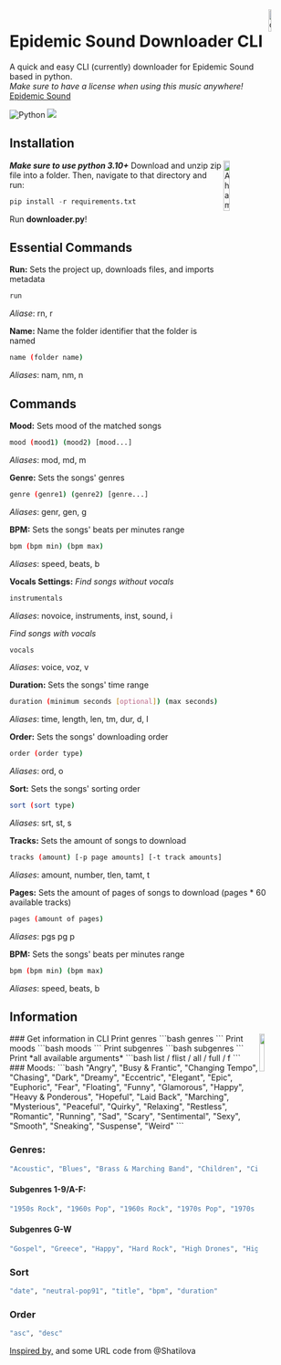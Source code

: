 <img src = "https://cdn.iconscout.com/icon/free/png-64/download-1851078-1569228.png" alt="downloader jpg" width=10% align="right"/>

# Epidemic Sound Downloader CLI
A quick and easy CLI (currently) downloader for Epidemic Sound based in python.\
*Make sure to have a license when using this music anywhere!*\
[Epidemic Sound](https://www.epidemicsound.com)

![Python](https://img.shields.io/badge/-Made%20in%20Python-eb5234?logo=python&logoColor=fff) ![](https://visitor-badge.glitch.me/badge?page_id=aarushx,e-downloader) 
## Installation 
<img src="http://mobileimages.lowes.com/productimages/36dee6f7-6acd-42a9-bb5d-f994138ea37e/04938596.jpg" alt="A hammer" width="15%" align="right" left="20px"></img>
***Make sure to use python 3.10+***
Download and unzip zip file into a folder.
Then, navigate to that directory and run:
```python
pip install -r requirements.txt
```

Run **downloader.py**!
## Essential Commands
**Run:**
Sets the project up, downloads files, and imports metadata
```bash 
run
```
*Aliase*: rn, r

**Name:**
Name the folder identifier that the folder is named
```bash 
name (folder name)
```
*Aliases*: nam, nm, n
## Commands
**Mood:**
Sets mood of the matched songs
```bash
mood (mood1) (mood2) [mood...]
```
*Aliases*: mod, md, m

**Genre:**
Sets the songs' genres
```bash
genre (genre1) (genre2) [genre...]
```
*Aliases*: genr, gen, g

**BPM:**
Sets the songs' beats per minutes range
```bash 
bpm (bpm min) (bpm max)
```
*Aliases*: speed, beats, b

**Vocals Settings:**
*Find songs without vocals*
```bash 
instrumentals
```
*Aliases*: novoice, instruments, inst, sound, i

*Find songs with vocals*
```bash 
vocals
```
*Aliases*: voice, voz, v

**Duration:**
Sets the songs' time range
```bash 
duration (minimum seconds [optional]) (max seconds)
```
*Aliases*: time, length, len, tm, dur, d, l

**Order:**
Sets the songs' downloading order
```bash 
order (order type)
```
*Aliases*: ord, o

**Sort:**
Sets the songs' sorting order
```bash 
sort (sort type)
```
*Aliases*: srt, st, s

**Tracks:**
Sets the amount of songs to download
```bash 
tracks (amount) [-p page amounts] [-t track amounts]
```
*Aliases*: amount, number, tlen, tamt, t

**Pages:**
Sets the amount of pages of songs to download (pages * 60 available tracks)
```bash 
pages (amount of pages)
```
*Aliases*: pgs pg p

**BPM:**
Sets the songs' beats per minutes range
```bash 
bpm (bpm min) (bpm max)
```
*Aliases*: speed, beats, b

## Information
<img src= "https://upload.wikimedia.org/wikipedia/commons/thumb/a/a5/Messagebox_info.svg/1200px-Messagebox_info.svg.png" align="right" width="13%"/>
### Get information in CLI
Print genres
```bash 
genres
```
Print moods
```bash 
moods
```
Print subgenres
```bash 
subgenres
```
Print *all available arguments*
```bash 
list / flist / all / full / f
```
### Moods:
```bash
"Angry", "Busy & Frantic", "Changing Tempo", "Chasing", "Dark", "Dreamy", "Eccentric", "Elegant", "Epic", "Euphoric", "Fear", "Floating", "Funny", "Glamorous", "Happy", "Heavy & Ponderous", "Hopeful", "Laid Back", "Marching", "Mysterious", "Peaceful", "Quirky", "Relaxing", "Restless", "Romantic", "Running", "Sad", "Scary", "Sentimental", "Sexy", "Smooth", "Sneaking", "Suspense", "Weird"
```

### Genres:
```bash
"Acoustic", "Blues", "Brass & Marching Band", "Children", "Circus & Funfair", "Classical", "Comedy", "Country", "Drones", "Electronica & Dance", "Fanfares", "Film", "Funk", "Hip Hop", "Jazz", "Latin", "Muzak", "Pop", "Reggae", "Rnb & Soul", "Rock", "Small Emotions", "Special Occasions", "Spiritual Music", "Traditional Dance", "World & Countries"
```

#### Subgenres 1-9/A-F:
```bash
"1950s Rock", "1960s Pop", "1960s Rock", "1970s Pop", "1970s Rock", "1980s Pop", "1980s Rock", "1990s Pop", "1990s Rock", "2000s Pop", "2000s Rock", "2010s Pop", "2010s Rock", "2020s Pop", "Acid Jazz", "Acoustic Group", "Action", "Adventure", "African Continent", "Afrobeats", "Alternative Hip Hop", "Alternative", "Ambient", "American Roots Rock", "Amusement Park", "Badly Played", "Bagpipes", "Beats", "Beautiful", "Bebop", "Big Band", "Birthdays", "Bloopers", "Bossa Nova", "Build", "Calypso", "Cartoons", "Ceremonial & Olympic", "Cha Cha", "Chamber Music", "Chase", "Choir", "Christmas", "Circus", "Classical Piano", "Classical Waltz", "Comedy", "Crime Scene", "Dance", "Deep House", "Disco", "Drama", "Dramatic Classical", "Drinking Songs", "Drum n Bass", "Dubstep", "Eccentric & Quirky", "Electro", "Epic Classical", "Euro Pop", "Fantasy & Dreamy", "Flamenco", "Folk", "Funerals", "Funk", "Future Bass"
```
#### Subgenres G-W
```bash
"Gospel", "Greece", "Happy", "Hard Rock", "High Drones", "High Non Rhythmic Drones", "High Rhythmic Drones", "Hip Hop", "Horror", "House", "India", "Indie Pop", "Ireland", "Jitterbug", "K-pop", "Low Drones", "Low Non Rhythmic Drones", "Low Rhythmic Drones", "Lullabies", "Main Title", "Mainstream Hip Hop", "Mambo", "Marching Band", "Metal", "Middle East", "Military & Historical", "Modern Blues", "Modern Classical", "Modern Country", "Modern Hymns", "Modern Jazz", "Modern Latin", "Motown & Old School RnB", "Muzak", "Mystery", "Nostalgia", "Old School Funk", "Old School Hip Hop", "Old School RnB", "Oompah", "Other", "Polka", "Post Rock", "Praise & Worship", "Pulses", "Punk", "Reggae", "Religious Theme", "RnB", "Rumba & Beguine", "Sad", "Salsa", "Samba", "Scandinavian", "Scary", "Schlager", "Show Dance", "Ska", "Small Drama", "Small Emotions", "Smooth Jazz", "Sneaky", "Soft House", "Solo Guitar", "Solo Instruments", "Solo Piano", "Soul", "Strange & Weird", "String Quartet", "Supernatural", "Suspense", "Synth Pop", "Tango", "Techno & Trance", "Teen Pop", "The Balkans", "Traditional Blues", "Traditional Country", "Traditional Jazz", "Tragedy", "Trap", "Twist", "Vaudeville & Variety Show", "Video Games", "Waltz", "Weddings"
```
### Sort
```bash
"date", "neutral-pop91", "title", "bpm", "duration"
```
### Order
```bash
"asc", "desc"
```


[Inspired by,](https://github.com/Shatilova/Epidemic-Sound-Albums-Downloader) and some URL code from @Shatilova
